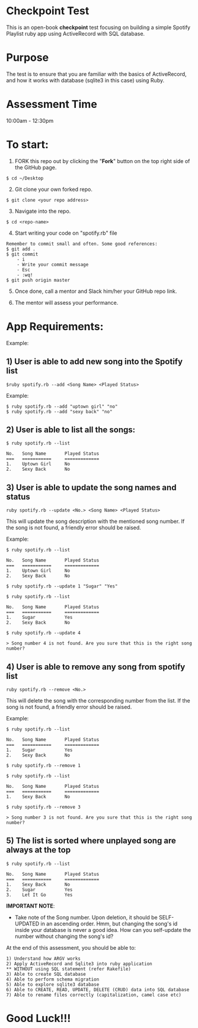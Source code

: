 # Checkpoint Test

This is an open-book **checkpoint** test focusing on building a
simple Spotify Playlist ruby app using ActiveRecord with SQL database.

# Purpose
The test is to ensure that you are familiar with the basics of ActiveRecord,
and how it works with database (sqlite3 in this case) using Ruby.

# Assessment Time
10:00am - 12:30pm

# To start:
1) FORK this repo out by clicking the "**Fork**" button on the top right side of the GitHub page.

```
$ cd ~/Desktop
```

2) Git clone your own forked repo.

```
$ git clone <your repo address>
```

3) Navigate into the repo.
```
$ cd <repo-name>
```

4) Start writing your code on "spotify.rb" file

```
Remember to commit small and often. Some good references:
$ git add .
$ git commit
    - i
    - Write your commit message
    - Esc
    - :wq!
$ git push origin master
```

5) Once done, call a mentor and Slack him/her your GitHub repo link.

6) The mentor will assess your performance.

# App Requirements:

Example:

## 1) User is able to add new song into the Spotify list

```
$ruby spotify.rb --add <Song Name> <Played Status> 
```

Example:

```
$ ruby spotify.rb --add "uptown girl" "no"
$ ruby spotify.rb --add "sexy back" "no"
```

## 2) User is able to list all the songs:
```
$ ruby spotify.rb --list
```
```
No.   Song Name       Played Status
===   ===========     =============
1.    Uptown Girl     No
2.    Sexy Back       No
```


## 3) User is able to update the song names and status

```
ruby spotify.rb --update <No.> <Song Name> <Played Status>
```

This will update the song description with the mentioned song number.
If the song is not found, a friendly error should be raised.

Example:

```
$ ruby spotify.rb --list
```
```
No.   Song Name       Played Status
===   ===========     =============
1.    Uptown Girl     No
2.    Sexy Back       No
```

```
$ ruby spotify.rb --update 1 "Sugar" "Yes"
```
```
$ ruby spotify.rb --list
```
```
No.   Song Name       Played Status
===   ===========     =============
1.    Sugar           Yes
2.    Sexy Back       No
```

```
$ ruby spotify.rb --update 4
```

```
> Song number 4 is not found. Are you sure that this is the right song number?
```


## 4) User is able to remove any song from spotify list

```
ruby spotify.rb --remove <No.>
```

This will delete the song with the corresponding number from the list.
If the song is not found, a friendly error should be raised.

Example:

```
$ ruby spotify.rb --list
```

```
No.   Song Name       Played Status
===   ===========     =============
1.    Sugar           Yes
2.    Sexy Back       No
```

```
$ ruby spotify.rb --remove 1
```

```
$ ruby spotify.rb --list
```

```
No.   Song Name       Played Status
===   ===========     =============
1.    Sexy Back       No
```

```
$ ruby spotify.rb --remove 3
```

```
> Song number 3 is not found. Are you sure that this is the right song number?
```

## 5) The list is sorted where unplayed song are always at the top

```
$ ruby spotify.rb --list
```

```
No.   Song Name       Played Status
===   ===========     =============
1.    Sexy Back       No
2.    Sugar           Yes
3.    Let It Go       Yes
```

**IMPORTANT NOTE**:

- Take note of the Song number. Upon deletion, it should be SELF-UPDATED in an ascending order.
  Hmm, but changing the song's id inside your database is never a good idea.
  How can you self-update the number without changing the song's id?


At the end of this assessment, you should be able to:
```
1) Understand how ARGV works
2) Apply ActiveRecord and Sqlite3 into ruby application
** WITHOUT using SQL statement (refer Rakefile)
3) Able to create SQL database
4) Able to perform schema migration
5) Able to explore sqlite3 database
6) Able to CREATE, READ, UPDATE, DELETE (CRUD) data into SQL database
7) Able to rename files correctly (capitalization, camel case etc)
```

# Good Luck!!!
